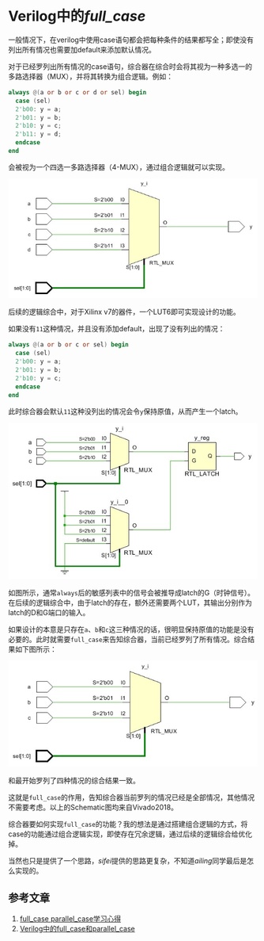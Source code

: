 # Verilog中的*full_case*

一般情况下，在verilog中使用case语句都会把每种条件的结果都写全；即使没有列出所有情况也需要加default来添加默认情况。

对于已经罗列出所有情况的case语句，综合器在综合时会将其视为一种多选一的多路选择器（MUX），并将其转换为组合逻辑。例如：

```verilog
always @(a or b or c or d or sel) begin
  case (sel)
  2'b00: y = a;
  2'b01: y = b;
  2'b10: y = c;
  2'b11: y = d;
  endcase
end
```

会被视为一个四选一多路选择器（4-MUX），通过组合逻辑就可以实现。

![4-MUX](EDA_fullcase/4_mux.jpg)

后续的逻辑综合中，对于Xilinx v7的器件，一个LUT6即可实现设计的功能。

如果没有`11`这种情况，并且没有添加default，出现了没有列出的情况：

```verilog
always @(a or b or c or sel) begin
  case (sel)
  2'b00: y = a;
  2'b01: y = b;
  2'b10: y = c;
  endcase
end
```

此时综合器会默认`11`这种没列出的情况会令`y`保持原值，从而产生一个latch。

![extra latch](EDA_fullcase/extra_latch.jpg)

如图所示，通常`always`后的敏感列表中的信号会被推导成latch的G（时钟信号）。在后续的逻辑综合中，由于latch的存在，额外还需要两个LUT，其输出分别作为latch的D和G端口的输入。

如果设计的本意是只存在`a`、`b`和`c`这三种情况的话，很明显保持原值的功能是没有必要的。此时就需要`full_case`来告知综合器，当前已经罗列了所有情况。综合结果如下图所示：

![full_case](EDA_fullcase/full_case.jpg)

和最开始罗列了四种情况的综合结果一致。

这就是`full_case`的作用，告知综合器当前罗列的情况已经是全部情况，其他情况不需要考虑。以上的Schematic图均来自Vivado2018。

综合器要如何实现`full_case`的功能？我的想法是通过搭建组合逻辑的方式，将case的功能通过组合逻辑实现，即使存在冗余逻辑，通过后续的逻辑综合给优化掉。

当然也只是提供了一个思路，*sifei*提供的思路更复杂，不知道*ailing*同学最后是怎么实现的。

## 参考文章
1. [full_case parallel_case学习心得](https://www.cnblogs.com/aikimi7/p/3352365.html)
2. [Verilog中的full_case和parallel_case](https://blog.csdn.net/qushuo123/article/details/108804889)

